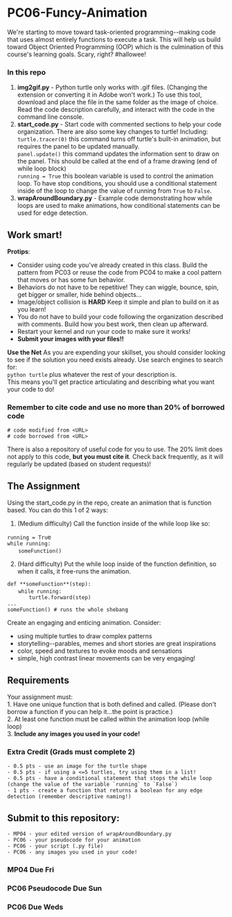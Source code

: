 # PC06-Funcy-Animation
We're starting to move toward task-oriented programming--making code that uses almost entirely functions to execute a task. This will help us build toward Object Oriented Programming (OOP) which is the culmination of this course's learning goals. Scary, right? #hallowee!

### In this repo
1. **img2gif.py** - Python turtle only works with .gif files. (Changing the extension or converting it in Adobe won't work.) To use this tool, download and place the file in the same folder as the image of choice. Read the code description carefully, and interact with the code in the command line console.
2. **start_code.py** - Start code with commented sections to help your code organization. There are also some key changes to turtle! Including: <br>
    `turtle.tracer(0)` this command turns off turtle's built-in animation, but requires the panel to be updated manually.<br>
    `panel.update()` this command updates the information sent to draw on the panel. This should be called at the end of a frame drawing (end of while loop block)<br>
    `running = True` this boolean variable is used to control the animation loop. To have stop conditions, you should use a conditional statement inside of the loop to change the value of running from `True` to `False`.
3. **wrapAroundBoundary.py** - Example code demonstrating how while loops are used to make animations, how conditional statements can be used for edge detection.

## Work smart!

**Protips**: 
- Consider using code you've already created in this class. Build the pattern from PC03 or reuse the code from PC04 to make a cool pattern that moves or has some fun behavior. <br>
- Behaviors do not have to be repetitive! They can wiggle, bounce, spin, get bigger or smaller, hide behind objects...
- Image/object collision is **HARD** Keep it simple and plan to build on it as you learn!
- You do not have to build your code following the organization described with comments. Build how you best work, then clean up afterward. 
- Restart your kernel and run your code to make sure it works! 
- **Submit your images with your files!!**

**Use the Net**
As you are expending your skillset, you should consider looking to see if the solution you need exists already. Use search engines to search for:<br>
    `python turtle` plus whatever the rest of your description is.<br>
This means you'll get practice articulating and describing what you want your code to do!

### Remember to cite code and use no more than 20% of borrowed code
`# code modified from <URL>`<br>
`# code borrowed from <URL>`

There is also a repository of useful code for you to use. The 20% limit does not apply to this code, **but you must cite it**. Check back frequently, as it will regularly be updated (based on student requests)!

## The Assignment
Using the start_code.py in the repo, create an animation that is function based. You can do this 1 of 2 ways:

1. (Medium difficulty) Call the function inside of the while loop like so:

`running = Tru`e<br>
`while running:`<br>
 `   someFunction()`

2. (Hard difficulty) Put the while loop inside of the function definition, so when it calls, it free-runs the animation.

`def **someFunction**(step):`<br>
 `   while running:`<br>
 `       turtle.forward(step)`<br>
`...`<br>
`someFunction() # runs the whole shebang`

Create an engaging and enticing animation. Consider:
- using multiple turtles to draw complex patterns
- storytelling--parables, memes and short stories are great inspirations
- color, speed and textures to evoke moods and sensations
- simple, high contrast linear movements can be very engaging!

## Requirements
Your assignment must: <br>
    1. Have one unique function that is both defined and called. (Please don't borrow a function if you can help it...the point is practice.)<br>
    2. At least one function must be called within the animation loop (while loop) <br>
    3. **Include any images you used in your code!**
    
### Extra Credit (Grads must complete 2)
    - 0.5 pts - use an image for the turtle shape
    - 0.5 pts - if using a <=5 turtles, try using them in a list!
    - 0.5 pts - have a conditional statement that stops the while loop (change the value of the variable `running` to `False`)
    - 1 pts - create a function that returns a boolean for any edge detection (remember descriptive naming!)

## Submit to this repository:
    - MP04 - your edited version of wrapAroundBoundary.py
    - PC06 - your pseudocode for your animation
    - PC06 - your script (.py file)
    - PC06 - any images you used in your code!
    
### MP04 Due Fri
### PC06 Pseudocode Due Sun
### PC06 Due Weds
